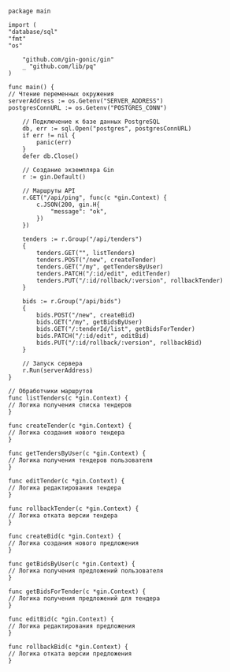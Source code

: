 <pre><code>
package main

import (
"database/sql"
"fmt"
"os"

	"github.com/gin-gonic/gin"
	_ "github.com/lib/pq"
)

func main() {
// Чтение переменных окружения
serverAddress := os.Getenv("SERVER_ADDRESS")
postgresConnURL := os.Getenv("POSTGRES_CONN")

	// Подключение к базе данных PostgreSQL
	db, err := sql.Open("postgres", postgresConnURL)
	if err != nil {
		panic(err)
	}
	defer db.Close()

	// Создание экземпляра Gin
	r := gin.Default()

	// Маршруты API
	r.GET("/api/ping", func(c *gin.Context) {
		c.JSON(200, gin.H{
			"message": "ok",
		})
	})

	tenders := r.Group("/api/tenders")
	{
		tenders.GET("", listTenders)
		tenders.POST("/new", createTender)
		tenders.GET("/my", getTendersByUser)
		tenders.PATCH("/:id/edit", editTender)
		tenders.PUT("/:id/rollback/:version", rollbackTender)
	}

	bids := r.Group("/api/bids")
	{
		bids.POST("/new", createBid)
		bids.GET("/my", getBidsByUser)
		bids.GET("/:tenderId/list", getBidsForTender)
		bids.PATCH("/:id/edit", editBid)
		bids.PUT("/:id/rollback/:version", rollbackBid)
	}

	// Запуск сервера
	r.Run(serverAddress)
}

// Обработчики маршрутов
func listTenders(c *gin.Context) {
// Логика получения списка тендеров
}

func createTender(c *gin.Context) {
// Логика создания нового тендера
}

func getTendersByUser(c *gin.Context) {
// Логика получения тендеров пользователя
}

func editTender(c *gin.Context) {
// Логика редактирования тендера
}

func rollbackTender(c *gin.Context) {
// Логика отката версии тендера
}

func createBid(c *gin.Context) {
// Логика создания нового предложения
}

func getBidsByUser(c *gin.Context) {
// Логика получения предложений пользователя
}

func getBidsForTender(c *gin.Context) {
// Логика получения предложений для тендера
}

func editBid(c *gin.Context) {
// Логика редактирования предложения
}

func rollbackBid(c *gin.Context) {
// Логика отката версии предложения
}

</code></pre>